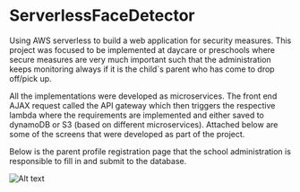 # ServerlessFaceDetector
Using AWS serverless to build a web application for security measures. This project was focused to be implemented at daycare or preschools where secure measures are very much important such that the administration keeps monitoring always if it is the child`s parent who has come to drop off/pick up. 

All the implementations were developed as microservices. The front end AJAX request called the API gateway which then triggers the respective lambda where the requirements are implemented and either saved to dynamoDB or S3 (based on different microservices). Attached below are some of the screens that were developed as part of the project.


Below is the parent profile registration page that the school administration is responsible to fill in and submit to the database.

![Alt text](https://github.com/karthikaDR/ServerlessFaceDetector/blob/master/RegistrationPagePic.JPG)
